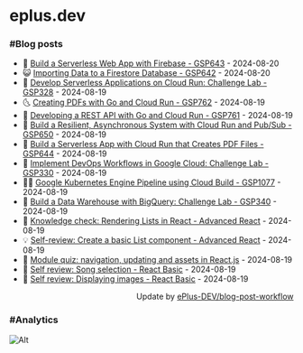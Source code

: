 # eplus.dev

### #Blog posts

<!-- BLOG-POST-LIST:START -->
 - 🧰 [Build a Serverless Web App with Firebase - GSP643](https://eplus.dev/build-a-serverless-web-app-with-firebase-gsp643) - 2024-08-20
 - 😺 [Importing Data to a Firestore Database - GSP642](https://eplus.dev/importing-data-to-a-firestore-database-gsp642) - 2024-08-20
 - 🗽 [Develop Serverless Applications on Cloud Run: Challenge Lab - GSP328](https://eplus.dev/develop-serverless-applications-on-cloud-run-challenge-lab-gsp328) - 2024-08-19
 - 🌜 [Creating PDFs with Go and Cloud Run - GSP762](https://eplus.dev/creating-pdfs-with-go-and-cloud-run-gsp762) - 2024-08-19
 - 📝 [Developing a REST API with Go and Cloud Run - GSP761](https://eplus.dev/developing-a-rest-api-with-go-and-cloud-run-gsp761) - 2024-08-19
 - 🚀 [Build a Resilient, Asynchronous System with Cloud Run and Pub/Sub - GSP650](https://eplus.dev/build-a-resilient-asynchronous-system-with-cloud-run-and-pubsub-gsp650) - 2024-08-19
 - 💼 [Build a Serverless App with Cloud Run that Creates PDF Files - GSP644](https://eplus.dev/build-a-serverless-app-with-cloud-run-that-creates-pdf-files-gsp644) - 2024-08-19
 - 🦣 [Implement DevOps Workflows in Google Cloud: Challenge Lab - GSP330](https://eplus.dev/implement-devops-workflows-in-google-cloud-challenge-lab-gsp330) - 2024-08-19
 - 👨‍🏫 [Google Kubernetes Engine Pipeline using Cloud Build - GSP1077](https://eplus.dev/google-kubernetes-engine-pipeline-using-cloud-build-gsp1077) - 2024-08-19
 - 🔭 [Build a Data Warehouse with BigQuery: Challenge Lab - GSP340](https://eplus.dev/build-a-data-warehouse-with-bigquery-challenge-lab-gsp340) - 2024-08-19
 - 🤡 [Knowledge check: Rendering Lists in React - Advanced React](https://eplus.dev/knowledge-check-rendering-lists-in-react-advanced-react) - 2024-08-19
 - 💡 [Self-review: Create a basic List component - Advanced React](https://eplus.dev/self-review-create-a-basic-list-component-advanced-react) - 2024-08-19
 - 🦣 [Module quiz: navigation, updating and assets in React.js](https://eplus.dev/module-quiz-navigation-updating-and-assets-in-reactjs) - 2024-08-19
 - 💪 [Self review: Song selection - React Basic](https://eplus.dev/self-review-song-selection-react-basic) - 2024-08-19
 - 🤡 [Self review: Displaying images - React Basic](https://eplus.dev/self-review-displaying-images-react-basic) - 2024-08-19<!-- BLOG-POST-LIST:END -->

<div align="right">
  Update by <a target="_blank"
    href="https://github.com/ePlus-DEV/blog-post-workflow">ePlus-DEV/blog-post-workflow</a>
</div>

### #Analytics
![Alt](https://repobeats.axiom.co/api/embed/9990f7cddfbad8d834990b10ccad05f81ac1096f.svg "Repobeats analytics image")
